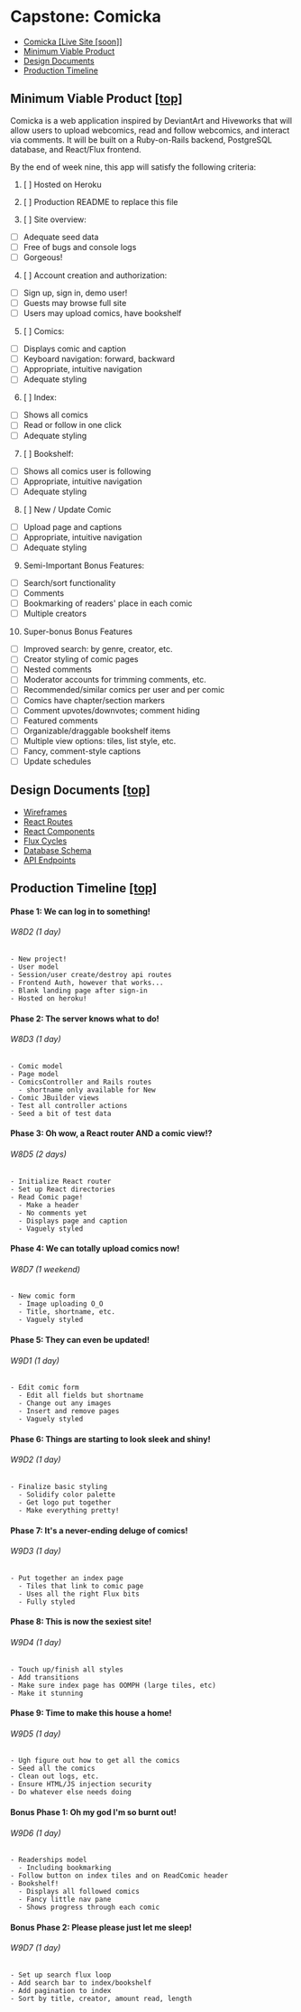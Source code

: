 # Capstone: Comicka <a name="top"></a>
- [Comicka [Live Site [soon]]](#top)
- [Minimum Viable Product](#mvp)
- [Design Documents](#design)
- [Production Timeline](#timeline)

<a name="mvp"></a>
## Minimum Viable Product [[top]](#top)
Comicka is a web application inspired by DeviantArt and Hiveworks that will allow users to upload webcomics, read and follow webcomics, and interact via comments. It will be built on a Ruby-on-Rails backend, PostgreSQL database, and React/Flux frontend.

By the end of week nine, this app will satisfy the following criteria:

1. [ ] Hosted on Heroku
2. [ ] Production README to replace this file

3. [ ] Site overview:
  - [ ] Adequate seed data
  - [ ] Free of bugs and console logs
  - [ ] Gorgeous!

4. [ ] Account creation and authorization:
  - [ ] Sign up, sign in, demo user!
  - [ ] Guests may browse full site
  - [ ] Users may upload comics, have bookshelf

5. [ ] Comics:
  - [ ] Displays comic and caption
  - [ ] Keyboard navigation: forward, backward
  - [ ] Appropriate, intuitive navigation
  - [ ] Adequate styling

6. [ ] Index:
  - [ ] Shows all comics
  - [ ] Read or follow in one click
  - [ ] Adequate styling

7. [ ] Bookshelf:
  - [ ] Shows all comics user is following
  - [ ] Appropriate, intuitive navigation
  - [ ] Adequate styling

8. [ ] New / Update Comic
  - [ ] Upload page and captions
  - [ ] Appropriate, intuitive navigation
  - [ ] Adequate styling

9. Semi-Important Bonus Features:
  - [ ] Search/sort functionality
  - [ ] Comments
  - [ ] Bookmarking of readers' place in each comic
  - [ ] Multiple creators

10. Super-bonus Bonus Features
  - [ ] Improved search: by genre, creator, etc.
  - [ ] Creator styling of comic pages
  - [ ] Nested comments
  - [ ] Moderator accounts for trimming comments, etc.
  - [ ] Recommended/similar comics per user and per comic
  - [ ] Comics have chapter/section markers
  - [ ] Comment upvotes/downvotes; comment hiding
  - [ ] Featured comments
  - [ ] Organizable/draggable bookshelf items
  - [ ] Multiple view options: tiles, list style, etc.
  - [ ] Fancy, comment-style captions
  - [ ] Update schedules

<a name="design"></a>
## Design Documents [[top]](#top)
- [Wireframes](docs/wireframes.md)
- [React Routes](docs/routes.md)
- [React Components](docs/components.md)
- [Flux Cycles](docs/flux_cycles.md)
- [Database Schema](docs/schema.md)
- [API Endpoints](docs/api.md)

<a name="timeline"></a>
## Production Timeline [[top]](#top)

#### Phase 1: We can log in to something!
###### W8D2 (1 day)
    - New project!
    - User model
    - Session/user create/destroy api routes
    - Frontend Auth, however that works...
    - Blank landing page after sign-in
    - Hosted on heroku!

#### Phase 2: The server knows what to do!
###### W8D3 (1 day)
    - Comic model
    - Page model
    - ComicsController and Rails routes
      - shortname only available for New
    - Comic JBuilder views
    - Test all controller actions
    - Seed a bit of test data

#### Phase 3: Oh wow, a React router AND a comic view!?
###### W8D5 (2 days)
    - Initialize React router
    - Set up React directories
    - Read Comic page!
      - Make a header
      - No comments yet
      - Displays page and caption
      - Vaguely styled

#### Phase 4: We can totally upload comics now!
###### W8D7 (1 weekend)
    - New comic form
      - Image uploading O_O
      - Title, shortname, etc.
      - Vaguely styled

#### Phase 5: They can even be updated!
###### W9D1 (1 day)
    - Edit comic form
      - Edit all fields but shortname
      - Change out any images
      - Insert and remove pages
      - Vaguely styled

#### Phase 6: Things are starting to look sleek and shiny!
###### W9D2 (1 day)
    - Finalize basic styling
      - Solidify color palette
      - Get logo put together
      - Make everything pretty!

#### Phase 7: It's a never-ending deluge of comics!
###### W9D3 (1 day)
    - Put together an index page
      - Tiles that link to comic page
      - Uses all the right Flux bits
      - Fully styled

#### Phase 8: This is now the sexiest site!
###### W9D4 (1 day)
    - Touch up/finish all styles
    - Add transitions
    - Make sure index page has OOMPH (large tiles, etc)
    - Make it stunning

#### Phase 9: Time to make this house a home!
###### W9D5 (1 day)
    - Ugh figure out how to get all the comics
    - Seed all the comics
    - Clean out logs, etc.
    - Ensure HTML/JS injection security
    - Do whatever else needs doing

#### Bonus Phase 1: Oh my god I'm so burnt out!
###### W9D6 (1 day)
    - Readerships model
      - Including bookmarking
    - Follow button on index tiles and on ReadComic header
    - Bookshelf!
      - Displays all followed comics
      - Fancy little nav pane
      - Shows progress through each comic

#### Bonus Phase 2: Please please just let me sleep!
###### W9D7 (1 day)
    - Set up search flux loop
    - Add search bar to index/bookshelf
    - Add pagination to index
    - Sort by title, creator, amount read, length
